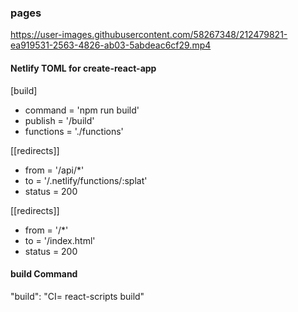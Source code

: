 ### pages

https://user-images.githubusercontent.com/58267348/212479821-ea919531-2563-4826-ab03-5abdeac6cf29.mp4





#### Netlify TOML for create-react-app

[build]

- command = 'npm run build'
- publish = '/build'
- functions = './functions'

[[redirects]]

- from = '/api/\*'
- to = '/.netlify/functions/:splat'
- status = 200

[[redirects]]

- from = '/\*'
- to = '/index.html'
- status = 200

#### build Command

"build": "CI= react-scripts build"

